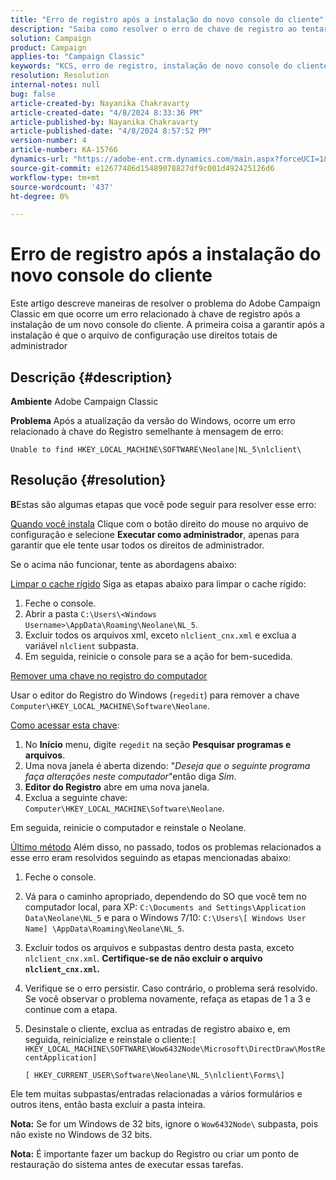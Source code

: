 ```yaml
---
title: "Erro de registro após a instalação do novo console do cliente"
description: "Saiba como resolver o erro de chave de registro ao tentar instalar um novo console do cliente no Campaign Classic."
solution: Campaign
product: Campaign
applies-to: "Campaign Classic"
keywords: "KCS, erro de registro, instalação de novo console do cliente, Adobe Campaign Classic, solução de problemas, limpar cache, regedit, chave de registro"
resolution: Resolution
internal-notes: null
bug: false
article-created-by: Nayanika Chakravarty
article-created-date: "4/8/2024 8:33:36 PM"
article-published-by: Nayanika Chakravarty
article-published-date: "4/8/2024 8:57:52 PM"
version-number: 4
article-number: KA-15766
dynamics-url: "https://adobe-ent.crm.dynamics.com/main.aspx?forceUCI=1&pagetype=entityrecord&etn=knowledgearticle&id=78a65c42-e7f5-ee11-a1fe-6045bd006295"
source-git-commit: e12677486d15489078827df9c001d492425126d6
workflow-type: tm+mt
source-wordcount: '437'
ht-degree: 0%

---
```


# Erro de registro após a instalação do novo console do cliente


Este artigo descreve maneiras de resolver o problema do Adobe Campaign Classic em que ocorre um erro relacionado à chave de registro após a instalação de um novo console do cliente. A primeira coisa a garantir após a instalação é que o arquivo de configuração use direitos totais de administrador

## Descrição {#description}


<b>Ambiente</b>
Adobe Campaign Classic

<b>Problema</b>
Após a atualização da versão do Windows, ocorre um erro relacionado à chave do Registro semelhante à mensagem de erro:


```
Unable to find HKEY_LOCAL_MACHINE\SOFTWARE\Neolane|NL_5\nlclient\
```



## Resolução {#resolution}


<b>B</b>Estas são algumas etapas que você pode seguir para resolver esse erro:

<u>Quando você instala</u>
Clique com o botão direito do mouse no arquivo de configuração e selecione <b>Executar como administrador</b>, apenas para garantir que ele tente usar todos os direitos de administrador.

Se o acima não funcionar, tente as abordagens abaixo:

<u>Limpar o cache rígido</u>
Siga as etapas abaixo para limpar o cache rígido:

1. Feche o console.
2. Abrir a pasta `C:\Users\<Windows Username>\AppData\Roaming\Neolane\NL_5`.
3. Excluir todos os arquivos xml, exceto `nlclient_cnx.xml` e exclua a variável `nlclient` subpasta.
4. Em seguida, reinicie o console para se a ação for bem-sucedida.


<u>Remover uma chave no registro do computador</u>

Usar o editor do Registro do Windows (`regedit`) para remover a chave `Computer\HKEY_LOCAL_MACHINE\Software\Neolane`.

<u>Como acessar esta chave</u>:

1. No <b>Início</b> menu, digite `regedit` na seção <b>Pesquisar programas e arquivos</b>.
2. Uma nova janela é aberta dizendo: &quot;*Deseja que o seguinte programa faça alterações neste computador*&quot;então diga *Sim*.
3. <b>Editor do Registro</b> abre em uma nova janela.
4. Exclua a seguinte chave: `Computer\HKEY_LOCAL_MACHINE\Software\Neolane`.


Em seguida, reinicie o computador e reinstale o Neolane.

<u>Último método</u>
Além disso, no passado, todos os problemas relacionados a esse erro eram resolvidos seguindo as etapas mencionadas abaixo:

1. Feche o console.
2. Vá para o caminho apropriado, dependendo do SO que você tem no computador local, para XP: `C:\Documents and Settings\Application Data\Neolane\NL_5` e para o Windows 7/10: `C:\Users\[ Windows User Name] \AppData\Roaming\Neolane\NL_5`.
3. Excluir todos os arquivos e subpastas dentro desta pasta, exceto `nlclient_cnx.xml`. <b>Certifique-se de não excluir o arquivo `nlclient_cnx.xml`.</b>
4. Verifique se o erro persistir. Caso contrário, o problema será resolvido. Se você observar o problema novamente, refaça as etapas de 1 a 3 e continue com a etapa.
5. Desinstale o cliente, exclua as entradas de registro abaixo e, em seguida, reinicialize e reinstale o cliente:`[ HKEY_LOCAL_MACHINE\SOFTWARE\Wow6432Node\Microsoft\DirectDraw\MostRecentApplication]`

   `[ HKEY_CURRENT_USER\Software\Neolane\NL_5\nlclient\Forms\]`


Ele tem muitas subpastas/entradas relacionadas a vários formulários e outros itens, então basta excluir a pasta inteira.

<b>Nota:</b> Se for um Windows de 32 bits, ignore o `Wow6432Node\` subpasta, pois não existe no Windows de 32 bits.

<b>Nota:</b> É importante fazer um backup do Registro ou criar um ponto de restauração do sistema antes de executar essas tarefas.
